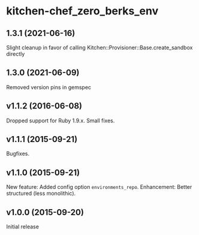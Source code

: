 # kitchen-chef_zero_berks_env

## 1.3.1 (2021-06-16)

Slight cleanup in favor of calling Kitchen::Provisioner::Base.create_sandbox directly

## 1.3.0 (2021-06-09)

Removed version pins in gemspec

## v1.1.2 (2016-06-08)

Dropped support for Ruby 1.9.x.
Small fixes.

## v1.1.1 (2015-09-21)

Bugfixes.

## v1.1.0 (2015-09-21)

New feature: Added config option `environments_repo`.
Enhancement: Better structured (less monolithic).

## v1.0.0 (2015-09-20)

Initial release
